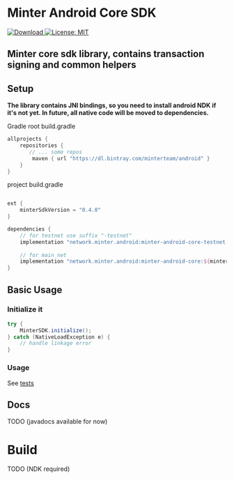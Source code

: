 Minter Android Core SDK
==========
[![Download](https://api.bintray.com/packages/minterteam/android/minter-android-core-testnet/images/download.svg) ](https://bintray.com/minterteam/android/minter-android-core-testnet/_latestVersion)
[![License: MIT](https://img.shields.io/badge/License-MIT-yellow.svg)](https://opensource.org/licenses/MIT)


Minter core sdk library, contains transaction signing and common helpers
------------------------------------------------------------------------

## Setup

**The library contains JNI bindings, so you need to install android NDK if it's not yet. In future, all native code will be moved to dependencies.**

Gradle 
root build.gradle
```groovy
allprojects {
    repositories {
       // ... some repos
        maven { url "https://dl.bintray.com/minterteam/android" }
    }
}
```

project build.gradle 
```groovy

ext {
    minterSdkVersion = "0.4.0"
}

dependencies {
    // for testnet use suffix "-testnet"
    implementation "network.minter.android:minter-android-core-testnet:${minterSdkVersion}"
    
    // for main net
    implementation "network.minter.android:minter-android-core:${minterSdkVersion}"
}
```

## Basic Usage
### Initialize it
```java
try {
    MinterSDK.initialize();
} catch (NativeLoadException e) {
    // handle linkage error
}
```

### Usage
See [tests](src/androidTest/java/network/minter/core)

## Docs
TODO (javadocs available for now)

# Build
TODO (NDK required)
